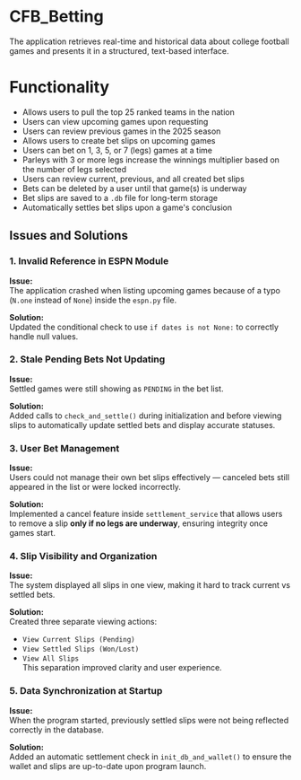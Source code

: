 # CFB_Betting
The application retrieves real-time and historical data about college football games and presents it in a structured, text-based interface.

# Functionality
* Allows users to pull the top 25 ranked teams in the nation  
* Users can view upcoming games upon requesting  
* Users can review previous games in the 2025 season  
* Allows users to create bet slips on upcoming games  
* Users can bet on 1, 3, 5, or 7 (legs) games at a time  
* Parleys with 3 or more legs increase the winnings multiplier based on the number of legs selected  
* Users can review current, previous, and all created bet slips  
* Bets can be deleted by a user until that game(s) is underway  
* Bet slips are saved to a `.db` file for long-term storage  
* Automatically settles bet slips upon a game's conclusion  

## Issues and Solutions

### 1. **Invalid Reference in ESPN Module**
**Issue:**  
The application crashed when listing upcoming games because of a typo (`N.one` instead of `None`) inside the `espn.py` file.  

**Solution:**  
Updated the conditional check to use `if dates is not None:` to correctly handle null values.

### 2. **Stale Pending Bets Not Updating**
**Issue:**  
Settled games were still showing as `PENDING` in the bet list.  

**Solution:**  
Added calls to `check_and_settle()` during initialization and before viewing slips to automatically update settled bets and display accurate statuses.

### 3. **User Bet Management**
**Issue:**  
Users could not manage their own bet slips effectively — canceled bets still appeared in the list or were locked incorrectly.  

**Solution:**  
Implemented a cancel feature inside `settlement_service` that allows users to remove a slip **only if no legs are underway**, ensuring integrity once games start.

### 4. **Slip Visibility and Organization**
**Issue:**  
The system displayed all slips in one view, making it hard to track current vs settled bets.  

**Solution:**  
Created three separate viewing actions:
- `View Current Slips (Pending)`
- `View Settled Slips (Won/Lost)`
- `View All Slips`  
This separation improved clarity and user experience.

### 5. **Data Synchronization at Startup**
**Issue:**  
When the program started, previously settled slips were not being reflected correctly in the database.  

**Solution:**  
Added an automatic settlement check in `init_db_and_wallet()` to ensure the wallet and slips are up-to-date upon program launch.
